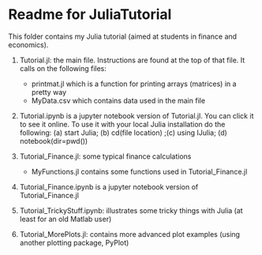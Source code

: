 Readme for JuliaTutorial
========================

This folder contains my Julia tutorial (aimed at students in finance and economics).

1. Tutorial.jl: the main file. Instructions are found at the top of that file. It calls on the following files:
    * printmat.jl which is a function for printing arrays (matrices) in a pretty way
    * MyData.csv which contains data used in the main file

2. Tutorial.ipynb is a jupyter notebook version of Tutorial.jl. You can click it to see it online.
   To use it with your local Julia installation do the following: (a) start Julia; 
   (b) cd(file location) ;(c) using IJulia; (d) notebook(dir=pwd())

3. Tutorial_Finance.jl: some typical finance calculations
    * MyFunctions.jl contains some functions used in Tutorial_Finance.jl

4. Tutorial_Finance.ipynb is a jupyter notebook version of Tutorial_Finance.jl

5. Tutorial_TrickyStuff.ipynb: illustrates some tricky things with Julia (at least for an old Matlab user)

6. Tutorial_MorePlots.jl: contains more advanced plot examples (using another plotting package, PyPlot)
